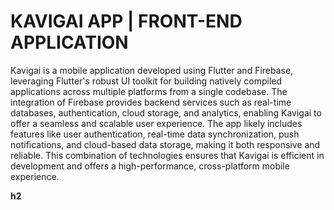 # KAVIGAI APP | FRONT-END APPLICATION
Kavigai is a mobile application developed using Flutter and Firebase, leveraging Flutter's robust UI toolkit for building natively compiled applications across multiple platforms from a single codebase. The integration of Firebase provides backend services such as real-time databases, authentication, cloud storage, and analytics, enabling Kavigai to offer a seamless and scalable user experience. The app likely includes features like user authentication, real-time data synchronization, push notifications, and cloud-based data storage, making it both responsive and reliable. This combination of technologies ensures that Kavigai is efficient in development and offers a high-performance, cross-platform mobile experience.

**h2**
